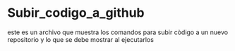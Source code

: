 # Subir_codigo_a_github
este es un archivo que muestra los comandos para subir còdigo a un nuevo repositorio y lo que se debe mostrar al ejecutarlos 
